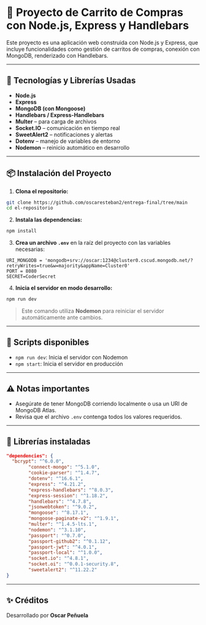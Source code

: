 
# 🛒 Proyecto de Carrito de Compras con Node.js, Express y Handlebars

Este proyecto es una aplicación web construida con Node.js y Express, que incluye funcionalidades como gestión de carritos de compras, conexión con MongoDB, renderizado con Handlebars.

---

## 🚀 Tecnologías y Librerías Usadas

- **Node.js**
- **Express**
- **MongoDB (con Mongoose)**
- **Handlebars / Express-Handlebars**
- **Multer** – para carga de archivos
- **Socket.IO** – comunicación en tiempo real
- **SweetAlert2** – notificaciones y alertas
- **Dotenv** – manejo de variables de entorno
- **Nodemon** – reinicio automático en desarrollo

---

## 📦 Instalación del Proyecto

1. **Clona el repositorio:**

```bash
git clone https://github.com/oscaresteban2/entrega-final/tree/main
cd el-repositorio
```

2. **Instala las dependencias:**

```bash
npm install
```

3. **Crea un archivo `.env`** en la raíz del proyecto con las variables necesarias:

```env
URI_MONGODB = 'mongodb+srv://oscar:1234@cluster0.cscud.mongodb.net/?retryWrites=true&w=majority&appName=Cluster0'
PORT = 8080
SECRET=CoderSecret
```

4. **Inicia el servidor en modo desarrollo:**

```bash
npm run dev
```

> Este comando utiliza **Nodemon** para reiniciar el servidor automáticamente ante cambios.

---

## 📁 Scripts disponibles

- `npm run dev`: Inicia el servidor con Nodemon
- `npm start`: Inicia el servidor en producción

---

## ⚠️ Notas importantes

- Asegúrate de tener MongoDB corriendo localmente o usa un URI de MongoDB Atlas.
- Revisa que el archivo `.env` contenga todos los valores requeridos.

---

## 🧪 Librerías instaladas

```json
"dependencies": {
  "bcrypt": "^6.0.0",
        "connect-mongo": "^5.1.0",
        "cookie-parser": "^1.4.7",
        "dotenv": "^16.6.1",
        "express": "^4.21.2",
        "express-handlebars": "^8.0.3",
        "express-session": "^1.18.2",
        "handlebars": "^4.7.8",
        "jsonwebtoken": "^9.0.2",
        "mongoose": "^8.17.1",
        "mongoose-paginate-v2": "^1.9.1",
        "multer": "^1.4.5-lts.1",
        "nodemon": "^3.1.10",
        "passport": "^0.7.0",
        "passport-github2": "^0.1.12",
        "passport-jwt": "^4.0.1",
        "passport-local": "^1.0.0",
        "socket.io": "^4.8.1",
        "socket.oi": "^0.0.1-security.8",
        "sweetalert2": "^11.22.2"
}
```

---

## ✨ Créditos

Desarrollado por **Oscar Peñuela**
